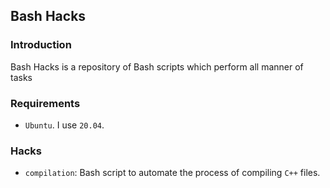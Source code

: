 ## Bash Hacks

### Introduction

Bash Hacks is a repository of Bash scripts which perform all manner of tasks

### Requirements

- `Ubuntu`. I use `20.04`.
 
### Hacks

- `compilation`: Bash script to automate the process of compiling `C++` files. 

